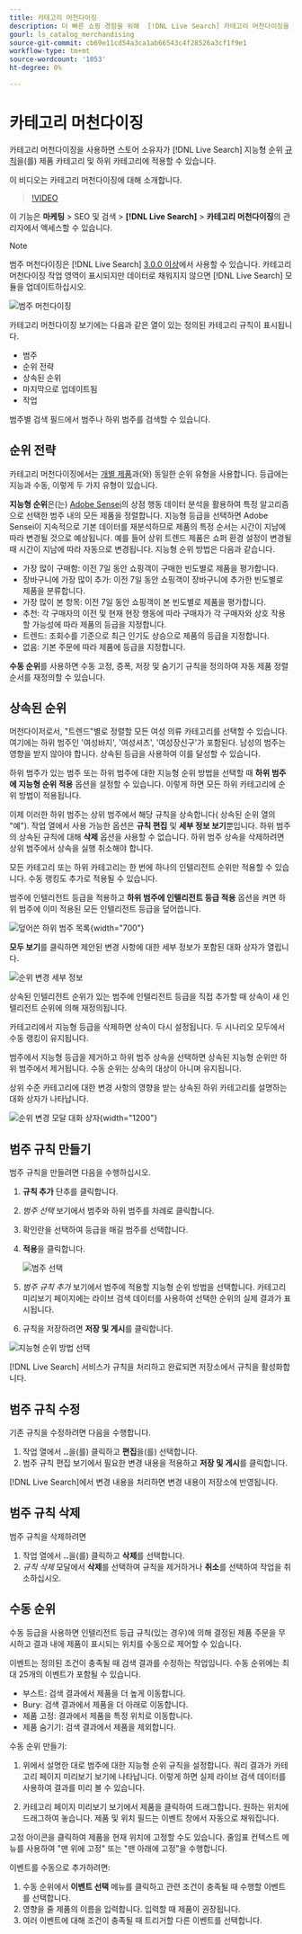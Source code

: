 ```yaml
---
title: 카테고리 머천다이징
description: 더 빠른 쇼핑 경험을 위해  [!DNL Live Search] 카테고리 머천다이징을 사용하십시오.
gourl: ls_catalog_merchandising
source-git-commit: cb69e11cd54a3ca1ab66543c4f28526a3cf1f9e1
workflow-type: tm+mt
source-wordcount: '1053'
ht-degree: 0%

---
```


# 카테고리 머천다이징

카테고리 머천다이징을 사용하면 스토어 소유자가 [!DNL Live Search] 지능형 순위 [규칙](rules.md)을(를) 제품 카테고리 및 하위 카테고리에 적용할 수 있습니다.

이 비디오는 카테고리 머천다이징에 대해 소개합니다.

>[!VIDEO](https://video.tv.adobe.com/v/3424617)

이 기능은 **마케팅** > SEO 및 검색 > **[!DNL Live Search]** > **카테고리 머천다이징**&#x200B;의 관리자에서 액세스할 수 있습니다.

>[!NOTE]
>
>범주 머천다이징은 [!DNL Live Search] [3.0.0 이상](release-notes.md)에서 사용할 수 있습니다. 카테고리 머천다이징 작업 영역이 표시되지만 데이터로 채워지지 않으면 [!DNL Live Search] 모듈을 업데이트하십시오.

![범주 머천다이징](assets/category_workspace.png)

카테고리 머천다이징 보기에는 다음과 같은 열이 있는 정의된 카테고리 규칙이 표시됩니다.

* 범주
* 순위 전략
* 상속된 순위
* 마지막으로 업데이트됨
* 작업

범주별 검색 필드에서 범주나 하위 범주를 검색할 수 있습니다.

## 순위 전략

카테고리 머천다이징에서는 [개별 제품](rules-workspace.md)과(와) 동일한 순위 유형을 사용합니다.
등급에는 지능과 수동, 이렇게 두 가지 유형이 있습니다.

**지능형 순위**&#x200B;은(는) [Adobe Sensei](https://www.adobe.com/sensei.html)의 상점 행동 데이터 분석을 활용하여 특정 알고리즘으로 선택한 범주 내의 모든 제품을 정렬합니다. 지능형 등급을 선택하면 Adobe Sensei이 지속적으로 기본 데이터를 재분석하므로 제품의 특정 순서는 시간이 지남에 따라 변경될 것으로 예상됩니다. 예를 들어 상위 트렌드 제품은 쇼퍼 환경 설정이 변경될 때 시간이 지남에 따라 자동으로 변경됩니다.
지능형 순위 방법은 다음과 같습니다.

* 가장 많이 구매함: 이전 7일 동안 쇼핑객이 구매한 빈도별로 제품을 평가합니다.
* 장바구니에 가장 많이 추가: 이전 7일 동안 쇼핑객이 장바구니에 추가한 빈도별로 제품을 분류합니다.
* 가장 많이 본 항목: 이전 7일 동안 쇼핑객이 본 빈도별로 제품을 평가합니다.
* 추천: 각 구매자의 이전 및 현재 현장 행동에 따라 구매자가 각 구매자와 상호 작용할 가능성에 따라 제품의 등급을 지정합니다.
* 트렌드: 조회수를 기준으로 최근 인기도 상승으로 제품의 등급을 지정합니다.
* 없음: 기본 주문에 따라 제품에 등급을 지정합니다.

**수동 순위**&#x200B;를 사용하면 수동 고정, 증폭, 저장 및 숨기기 규칙을 정의하여 자동 제품 정렬 순서를 재정의할 수 있습니다.

## 상속된 순위

머천다이저로서, &quot;트렌드&quot;별로 정렬할 모든 여성 의류 카테고리를 선택할 수 있습니다. 여기에는 하위 범주인 &#39;여성바지&#39;, &#39;여성셔츠&#39;, &#39;여성장신구&#39;가 포함된다. 남성의 범주는 영향을 받지 않아야 합니다. 상속된 등급을 사용하여 이를 달성할 수 있습니다.

하위 범주가 있는 범주 또는 하위 범주에 대한 지능형 순위 방법을 선택할 때 **하위 범주에 지능형 순위 적용** 옵션을 설정할 수 있습니다. 이렇게 하면 모든 하위 카테고리에 순위 방법이 적용됩니다.

이제 이러한 하위 범주는 상위 범주에서 해당 규칙을 상속합니다( 상속된 순위 열의 &quot;예&quot;). 작업 열에서 사용 가능한 옵션은 **규칙 편집** 및 **세부 정보 보기**&#x200B;뿐입니다. 하위 범주의 상속된 규칙에 대해 **삭제** 옵션을 사용할 수 없습니다. 하위 범주 상속을 삭제하려면 상위 범주에서 상속을 실행 취소해야 합니다.

모든 카테고리 또는 하위 카테고리는 한 번에 하나의 인텔리전트 순위만 적용할 수 있습니다. 수동 랭킹도 추가로 적용될 수 있습니다.

범주에 인텔리전트 등급을 적용하고 **하위 범주에 인텔리전트 등급 적용** 옵션을 켜면 하위 범주에 이미 적용된 모든 인텔리전트 등급을 덮어씁니다.

![덮어쓴 하위 범주 목록](assets/category_overwite_subs.png){width="700"}

**모두 보기**&#x200B;를 클릭하면 제안된 변경 사항에 대한 세부 정보가 포함된 대화 상자가 열립니다.

![순위 변경 세부 정보](assets/category_overwrite.png)

상속된 인텔리전트 순위가 있는 범주에 인텔리전트 등급을 직접 추가할 때 상속이 새 인텔리전트 순위에 의해 재정의됩니다.

카테고리에서 지능형 등급을 삭제하면 상속이 다시 설정됩니다.
두 시나리오 모두에서 수동 랭킹이 유지됩니다.

범주에서 지능형 등급을 제거하고 하위 범주 상속을 선택하면 상속된 지능형 순위만 하위 범주에서 제거됩니다. 수동 순위는 상속의 대상이 아니며 유지됩니다.

상위 수준 카테고리에 대한 변경 사항의 영향을 받는 상속된 하위 카테고리를 설명하는 대화 상자가 나타납니다.

![순위 변경 모달 대화 상자](assets/category_overwrite_modal.png){width="1200"}

## 범주 규칙 만들기

범주 규칙을 만들려면 다음을 수행하십시오.

1. **규칙 추가** 단추를 클릭합니다.
1. _범주 선택_ 보기에서 범주와 하위 범주를 차례로 클릭합니다.
1. 확인란을 선택하여 등급을 매길 범주를 선택합니다.
1. **적용**&#x200B;을 클릭합니다.

   ![범주 선택](assets/category_select.png)

1. _범주 규칙 추가_ 보기에서 범주에 적용할 지능형 순위 방법을 선택합니다.
카테고리 미리보기 페이지에는 라이브 검색 데이터를 사용하여 선택한 순위의 실제 결과가 표시됩니다.
1. 규칙을 저장하려면 **저장 및 게시**&#x200B;를 클릭합니다.

![지능형 순위 방법 선택](assets/category_ranking.png)

[!DNL Live Search] 서비스가 규칙을 처리하고 완료되면 저장소에서 규칙을 활성화합니다.

## 범주 규칙 수정

기존 규칙을 수정하려면 다음을 수행합니다.

1. 작업 열에서 **..**&#x200B;을(를) 클릭하고 **편집**&#x200B;을(를) 선택합니다.
1. 범주 규칙 편집 보기에서 필요한 변경 내용을 적용하고 **저장 및 게시**&#x200B;를 클릭합니다.

[!DNL Live Search]에서 변경 내용을 처리하면 변경 내용이 저장소에 반영됩니다.

## 범주 규칙 삭제

범주 규칙을 삭제하려면

1. 작업 열에서 **..**&#x200B;을(를) 클릭하고 **삭제**&#x200B;를 선택합니다.
1. _규칙 삭제_ 모달에서 **삭제**&#x200B;를 선택하여 규칙을 제거하거나 **취소**&#x200B;를 선택하여 작업을 취소하십시오.

## 수동 순위

수동 등급을 사용하면 인텔리전트 등급 규칙(있는 경우)에 의해 결정된 제품 주문을 무시하고 결과 내에 제품이 표시되는 위치를 수동으로 제어할 수 있습니다.

이벤트는 정의된 조건이 충족될 때 검색 결과를 수정하는 작업입니다. 수동 순위에는 최대 25개의 이벤트가 포함될 수 있습니다.

* 부스트: 검색 결과에서 제품을 더 높게 이동합니다.
* Bury: 검색 결과에서 제품을 더 아래로 이동합니다.
* 제품 고정: 결과에서 제품을 특정 위치로 이동합니다.
* 제품 숨기기: 검색 결과에서 제품을 제외합니다.

수동 순위 만들기:

1. 위에서 설명한 대로 범주에 대한 지능형 순위 규칙을 설정합니다. 쿼리 결과가 카테고리 페이지 미리보기 보기에 나타납니다. 이렇게 하면 실제 라이브 검색 데이터를 사용하여 결과를 미리 볼 수 있습니다.

1. 카테고리 페이지 미리보기 보기에서 제품을 클릭하여 드래그합니다. 원하는 위치에 드래그하여 놓습니다. 제품 및 위치 필드는 이벤트 창에서 자동으로 채워집니다.

고정 아이콘을 클릭하여 제품을 현재 위치에 고정할 수도 있습니다. 줄임표 컨텍스트 메뉴를 사용하여 &quot;맨 위에 고정&quot; 또는 &quot;맨 아래에 고정&quot;을 수행합니다.

이벤트를 수동으로 추가하려면:

1. 수동 순위에서 **이벤트 선택** 메뉴를 클릭하고 관련 조건이 충족될 때 수행할 이벤트를 선택합니다.
1. 영향을 줄 제품의 이름을 입력합니다. 입력할 때 제품이 권장됩니다.
1. 여러 이벤트에 대해 조건이 충족될 때 트리거할 다른 이벤트를 선택합니다.
